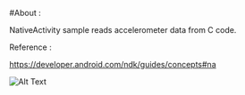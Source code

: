 #About :

NativeActivity sample reads accelerometer data from C code.

Reference :

https://developer.android.com/ndk/guides/concepts#na



![Alt Text]()
